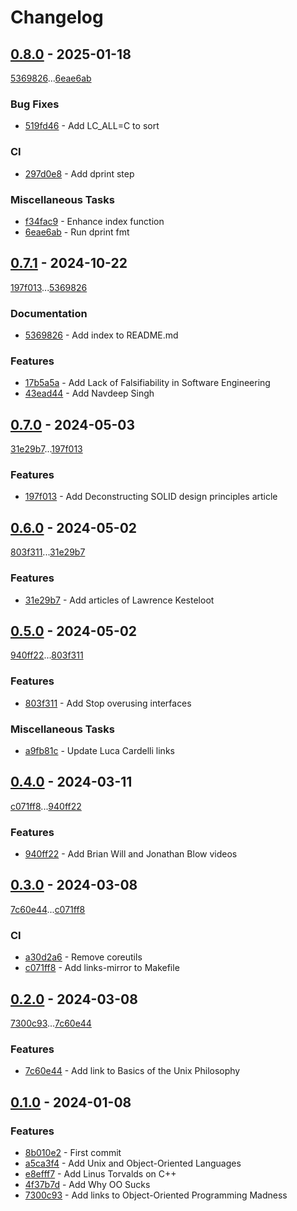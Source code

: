 # Changelog

## [0.8.0](https://github.com/rodmoioliveira/dreadful-clean-code/compare/0.7.1...0.8.0) - 2025-01-18

[5369826](https://github.com/rodmoioliveira/dreadful-clean-code/commit/5369826e6effed6456280aca74ab6673fb44d05c)...[6eae6ab](https://github.com/rodmoioliveira/dreadful-clean-code/commit/6eae6abdc6dadb803df617e394cec2ef549ec220)

### Bug Fixes

- [519fd46](https://github.com/rodmoioliveira/dreadful-clean-code/commit/519fd46400b3d863246143c90d990ff7db28850f) - Add LC_ALL=C to sort

### CI

- [297d0e8](https://github.com/rodmoioliveira/dreadful-clean-code/commit/297d0e8988a77bec804bf8f074f079d61746c6d6) - Add dprint step

### Miscellaneous Tasks

- [f34fac9](https://github.com/rodmoioliveira/dreadful-clean-code/commit/f34fac90b76486adef2950691e0b044b539da1a4) - Enhance index function
- [6eae6ab](https://github.com/rodmoioliveira/dreadful-clean-code/commit/6eae6abdc6dadb803df617e394cec2ef549ec220) - Run dprint fmt

## [0.7.1](https://github.com/rodmoioliveira/dreadful-clean-code/compare/0.7.0...0.7.1) - 2024-10-22

[197f013](https://github.com/rodmoioliveira/dreadful-clean-code/commit/197f013399555580b06237909ec1f03ef46eda62)...[5369826](https://github.com/rodmoioliveira/dreadful-clean-code/commit/5369826e6effed6456280aca74ab6673fb44d05c)

### Documentation

- [5369826](https://github.com/rodmoioliveira/dreadful-clean-code/commit/5369826e6effed6456280aca74ab6673fb44d05c) - Add index to README.md

### Features

- [17b5a5a](https://github.com/rodmoioliveira/dreadful-clean-code/commit/17b5a5a2a69f9b072ddae0e1fb8d04aaa2eba3fb) - Add Lack of Falsifiability in Software Engineering
- [43ead44](https://github.com/rodmoioliveira/dreadful-clean-code/commit/43ead44f7ee074b790b29c98314da35427b8d6f0) - Add Navdeep Singh

## [0.7.0](https://github.com/rodmoioliveira/dreadful-clean-code/compare/0.6.0...0.7.0) - 2024-05-03

[31e29b7](https://github.com/rodmoioliveira/dreadful-clean-code/commit/31e29b7971b7c849193cd6e5c93c224cf478806a)...[197f013](https://github.com/rodmoioliveira/dreadful-clean-code/commit/197f013399555580b06237909ec1f03ef46eda62)

### Features

- [197f013](https://github.com/rodmoioliveira/dreadful-clean-code/commit/197f013399555580b06237909ec1f03ef46eda62) - Add Deconstructing SOLID design principles article

## [0.6.0](https://github.com/rodmoioliveira/dreadful-clean-code/compare/0.5.0...0.6.0) - 2024-05-02

[803f311](https://github.com/rodmoioliveira/dreadful-clean-code/commit/803f3111244fc418575224c6dec42a6369ddd9fe)...[31e29b7](https://github.com/rodmoioliveira/dreadful-clean-code/commit/31e29b7971b7c849193cd6e5c93c224cf478806a)

### Features

- [31e29b7](https://github.com/rodmoioliveira/dreadful-clean-code/commit/31e29b7971b7c849193cd6e5c93c224cf478806a) - Add articles of Lawrence Kesteloot

## [0.5.0](https://github.com/rodmoioliveira/dreadful-clean-code/compare/0.4.0...0.5.0) - 2024-05-02

[940ff22](https://github.com/rodmoioliveira/dreadful-clean-code/commit/940ff223f167e7cd00af9b0876e64c4e56c8b955)...[803f311](https://github.com/rodmoioliveira/dreadful-clean-code/commit/803f3111244fc418575224c6dec42a6369ddd9fe)

### Features

- [803f311](https://github.com/rodmoioliveira/dreadful-clean-code/commit/803f3111244fc418575224c6dec42a6369ddd9fe) - Add Stop overusing interfaces

### Miscellaneous Tasks

- [a9fb81c](https://github.com/rodmoioliveira/dreadful-clean-code/commit/a9fb81c0ca7d17b8a67ff073102f7fbbb0b475fb) - Update Luca Cardelli links

## [0.4.0](https://github.com/rodmoioliveira/dreadful-clean-code/compare/0.3.0...0.4.0) - 2024-03-11

[c071ff8](https://github.com/rodmoioliveira/dreadful-clean-code/commit/c071ff828155812ec6cc8f24bcb455dba3707c52)...[940ff22](https://github.com/rodmoioliveira/dreadful-clean-code/commit/940ff223f167e7cd00af9b0876e64c4e56c8b955)

### Features

- [940ff22](https://github.com/rodmoioliveira/dreadful-clean-code/commit/940ff223f167e7cd00af9b0876e64c4e56c8b955) - Add Brian Will and Jonathan Blow videos

## [0.3.0](https://github.com/rodmoioliveira/dreadful-clean-code/compare/0.2.0...0.3.0) - 2024-03-08

[7c60e44](https://github.com/rodmoioliveira/dreadful-clean-code/commit/7c60e4447160a732a63b698b92ecd2103d2ef6b9)...[c071ff8](https://github.com/rodmoioliveira/dreadful-clean-code/commit/c071ff828155812ec6cc8f24bcb455dba3707c52)

### CI

- [a30d2a6](https://github.com/rodmoioliveira/dreadful-clean-code/commit/a30d2a638b0093cc69bd2263e452f44337e6edbf) - Remove coreutils
- [c071ff8](https://github.com/rodmoioliveira/dreadful-clean-code/commit/c071ff828155812ec6cc8f24bcb455dba3707c52) - Add links-mirror to Makefile

## [0.2.0](https://github.com/rodmoioliveira/dreadful-clean-code/compare/0.1.0...0.2.0) - 2024-03-08

[7300c93](https://github.com/rodmoioliveira/dreadful-clean-code/commit/7300c939bcd9d9c15f6779b2b0844a72b5950cd9)...[7c60e44](https://github.com/rodmoioliveira/dreadful-clean-code/commit/7c60e4447160a732a63b698b92ecd2103d2ef6b9)

### Features

- [7c60e44](https://github.com/rodmoioliveira/dreadful-clean-code/commit/7c60e4447160a732a63b698b92ecd2103d2ef6b9) - Add link to Basics of the Unix Philosophy

## [0.1.0](https://github.com/rodmoioliveira/dreadful-clean-code/compare/...0.1.0) - 2024-01-08

### Features

- [8b010e2](https://github.com/rodmoioliveira/dreadful-clean-code/commit/8b010e2ec999c49280ae6d875055b885778fd769) - First commit
- [a5ca3f4](https://github.com/rodmoioliveira/dreadful-clean-code/commit/a5ca3f416514885716ba32712bc5c8e3b720e3b8) - Add Unix and Object-Oriented Languages
- [e8efff7](https://github.com/rodmoioliveira/dreadful-clean-code/commit/e8efff709fb02013e86a273f6e7a058450ce1639) - Add Linus Torvalds on C++
- [4f37b7d](https://github.com/rodmoioliveira/dreadful-clean-code/commit/4f37b7db219ea14a54261d8a86e6ec5474a98a78) - Add Why OO Sucks
- [7300c93](https://github.com/rodmoioliveira/dreadful-clean-code/commit/7300c939bcd9d9c15f6779b2b0844a72b5950cd9) - Add links to Object-Oriented Programming Madness
